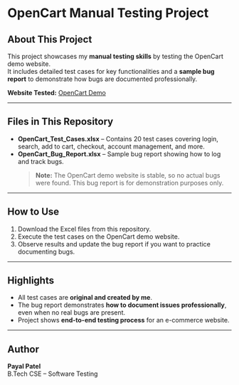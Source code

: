 # OpenCart Manual Testing Project

## About This Project
This project showcases my **manual testing skills** by testing the OpenCart demo website.  
It includes detailed test cases for key functionalities and a **sample bug report** to demonstrate how bugs are documented professionally.  

**Website Tested:** [OpenCart Demo](https://demo.opencart.com/)

---

## Files in This Repository
- **OpenCart_Test_Cases.xlsx** – Contains 20 test cases covering login, search, add to cart, checkout, account management, and more.  
- **OpenCart_Bug_Report.xlsx** – Sample bug report showing how to log and track bugs.  
  > **Note:** The OpenCart demo website is stable, so no actual bugs were found. This bug report is for demonstration purposes only.  

---

## How to Use
1. Download the Excel files from this repository.  
2. Execute the test cases on the OpenCart demo website.  
3. Observe results and update the bug report if you want to practice documenting bugs.  

---

## Highlights
- All test cases are **original and created by me**.  
- The bug report demonstrates **how to document issues professionally**, even when no real bugs are present.  
- Project shows **end-to-end testing process** for an e-commerce website.  

---

## Author
**Payal Patel**  
B.Tech CSE – Software Testing  
